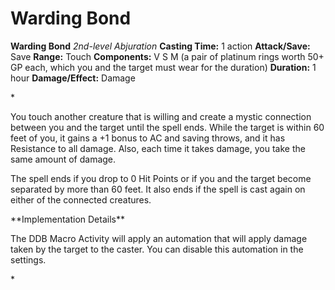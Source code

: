 # Warding Bond

**Warding Bond**
_2nd-level Abjuration_
**Casting Time:** 1 action
**Attack/Save:** Save
**Range:** Touch
**Components:** V S M (a pair of platinum rings worth 50+ GP each, which you and the target must wear for the duration)
**Duration:** 1 hour
**Damage/Effect:** Damage

*<p>You touch another creature that is willing and create a mystic connection between you and the target until the spell ends. While the target is within 60 feet of you, it gains a +1 bonus to AC and saving throws, and it has Resistance to all damage. Also, each time it takes damage, you take the same amount of damage.

The spell ends if you drop to 0 Hit Points or if you and the target become separated by more than 60 feet. It also ends if the spell is cast again on either of the connected creatures.</p>
<section class="secret" id="secret-ddbHeroesFeast">
<p>**Implementation Details**

The DDB Macro Activity will apply an automation that will apply damage taken by the target to the caster. You can disable this automation in the settings.</p>
</section>*